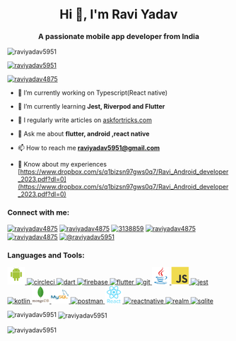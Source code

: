 <h1 align="center">Hi 👋, I'm Ravi Yadav</h1>
<h3 align="center">A passionate mobile app developer from India</h3>

<p align="left"> <img src="https://komarev.com/ghpvc/?username=raviyadav5951&label=Profile%20views&color=0e75b6&style=flat" alt="raviyadav5951" /> </p>

<p align="left"> <a href="https://github.com/ryo-ma/github-profile-trophy"><img src="https://github-profile-trophy.vercel.app/?username=raviyadav5951" alt="raviyadav5951" /></a> </p>

<p align="left"> <a href="https://twitter.com/raviyadav4875" target="blank"><img src="https://img.shields.io/twitter/follow/raviyadav4875?logo=twitter&style=for-the-badge" alt="raviyadav4875" /></a> </p>

- 🔭 I’m currently working on Typescript(React native)

- 🌱 I’m currently learning **Jest, Riverpod and Flutter**

- 📝 I regularly write articles on [askfortricks.com](https://askfortricks.com)

- 💬 Ask me about **flutter, android ,react native**

- 📫 How to reach me **raviyadav5951@gmail.com**

- 📄 Know about my experiences [https://www.dropbox.com/s/q1bizsn97gws0q7/Ravi_Android_developer_2023.pdf?dl=0](https://www.dropbox.com/s/q1bizsn97gws0q7/Ravi_Android_developer_2023.pdf?dl=0)

<h3 align="left">Connect with me:</h3>
<p align="left">
<a href="https://twitter.com/raviyadav4875" target="blank"><img align="center" src="https://raw.githubusercontent.com/rahuldkjain/github-profile-readme-generator/master/src/images/icons/Social/twitter.svg" alt="raviyadav4875" height="30" width="40" /></a>
<a href="https://linkedin.com/in/raviyadav4875" target="blank"><img align="center" src="https://raw.githubusercontent.com/rahuldkjain/github-profile-readme-generator/master/src/images/icons/Social/linked-in-alt.svg" alt="raviyadav4875" height="30" width="40" /></a>
<a href="https://stackoverflow.com/users/3138859" target="blank"><img align="center" src="https://raw.githubusercontent.com/rahuldkjain/github-profile-readme-generator/master/src/images/icons/Social/stack-overflow.svg" alt="3138859" height="30" width="40" /></a>
<a href="https://fb.com/raviyadav4875" target="blank"><img align="center" src="https://raw.githubusercontent.com/rahuldkjain/github-profile-readme-generator/master/src/images/icons/Social/facebook.svg" alt="raviyadav4875" height="30" width="40" /></a>
<a href="https://instagram.com/raviyadav4875" target="blank"><img align="center" src="https://raw.githubusercontent.com/rahuldkjain/github-profile-readme-generator/master/src/images/icons/Social/instagram.svg" alt="raviyadav4875" height="30" width="40" /></a>
<a href="https://medium.com/@raviyadav5951" target="blank"><img align="center" src="https://raw.githubusercontent.com/rahuldkjain/github-profile-readme-generator/master/src/images/icons/Social/medium.svg" alt="@raviyadav5951" height="30" width="40" /></a>
</p>

<h3 align="left">Languages and Tools:</h3>
<p align="left"> <a href="https://developer.android.com" target="_blank" rel="noreferrer"> <img src="https://raw.githubusercontent.com/devicons/devicon/master/icons/android/android-original-wordmark.svg" alt="android" width="40" height="40"/> </a> <a href="https://circleci.com" target="_blank" rel="noreferrer"> <img src="https://www.vectorlogo.zone/logos/circleci/circleci-icon.svg" alt="circleci" width="40" height="40"/> </a> <a href="https://dart.dev" target="_blank" rel="noreferrer"> <img src="https://www.vectorlogo.zone/logos/dartlang/dartlang-icon.svg" alt="dart" width="40" height="40"/> </a> <a href="https://firebase.google.com/" target="_blank" rel="noreferrer"> <img src="https://www.vectorlogo.zone/logos/firebase/firebase-icon.svg" alt="firebase" width="40" height="40"/> </a> <a href="https://flutter.dev" target="_blank" rel="noreferrer"> <img src="https://www.vectorlogo.zone/logos/flutterio/flutterio-icon.svg" alt="flutter" width="40" height="40"/> </a> <a href="https://git-scm.com/" target="_blank" rel="noreferrer"> <img src="https://www.vectorlogo.zone/logos/git-scm/git-scm-icon.svg" alt="git" width="40" height="40"/> </a> <a href="https://www.java.com" target="_blank" rel="noreferrer"> <img src="https://raw.githubusercontent.com/devicons/devicon/master/icons/java/java-original.svg" alt="java" width="40" height="40"/> </a> <a href="https://developer.mozilla.org/en-US/docs/Web/JavaScript" target="_blank" rel="noreferrer"> <img src="https://raw.githubusercontent.com/devicons/devicon/master/icons/javascript/javascript-original.svg" alt="javascript" width="40" height="40"/> </a> <a href="https://jestjs.io" target="_blank" rel="noreferrer"> <img src="https://www.vectorlogo.zone/logos/jestjsio/jestjsio-icon.svg" alt="jest" width="40" height="40"/> </a> <a href="https://kotlinlang.org" target="_blank" rel="noreferrer"> <img src="https://www.vectorlogo.zone/logos/kotlinlang/kotlinlang-icon.svg" alt="kotlin" width="40" height="40"/> </a> <a href="https://www.mongodb.com/" target="_blank" rel="noreferrer"> <img src="https://raw.githubusercontent.com/devicons/devicon/master/icons/mongodb/mongodb-original-wordmark.svg" alt="mongodb" width="40" height="40"/> </a> <a href="https://www.mysql.com/" target="_blank" rel="noreferrer"> <img src="https://raw.githubusercontent.com/devicons/devicon/master/icons/mysql/mysql-original-wordmark.svg" alt="mysql" width="40" height="40"/> </a> <a href="https://postman.com" target="_blank" rel="noreferrer"> <img src="https://www.vectorlogo.zone/logos/getpostman/getpostman-icon.svg" alt="postman" width="40" height="40"/> </a> <a href="https://reactjs.org/" target="_blank" rel="noreferrer"> <img src="https://raw.githubusercontent.com/devicons/devicon/master/icons/react/react-original-wordmark.svg" alt="react" width="40" height="40"/> </a> <a href="https://reactnative.dev/" target="_blank" rel="noreferrer"> <img src="https://reactnative.dev/img/header_logo.svg" alt="reactnative" width="40" height="40"/> </a> <a href="https://realm.io/" target="_blank" rel="noreferrer"> <img src="https://raw.githubusercontent.com/bestofjs/bestofjs-webui/8665e8c267a0215f3159df28b33c365198101df5/public/logos/realm.svg" alt="realm" width="40" height="40"/> </a> <a href="https://www.sqlite.org/" target="_blank" rel="noreferrer"> <img src="https://www.vectorlogo.zone/logos/sqlite/sqlite-icon.svg" alt="sqlite" width="40" height="40"/> </a> </p>

<p><img align="left" src="https://github-readme-stats.vercel.app/api/top-langs?username=raviyadav5951&show_icons=true&locale=en&layout=compact" alt="raviyadav5951" /></p>

<p>&nbsp;<img align="center" src="https://github-readme-stats.vercel.app/api?username=raviyadav5951&show_icons=true&locale=en" alt="raviyadav5951" /></p>

<p><img align="center" src="https://github-readme-streak-stats.herokuapp.com/?user=raviyadav5951&" alt="raviyadav5951" /></p>
